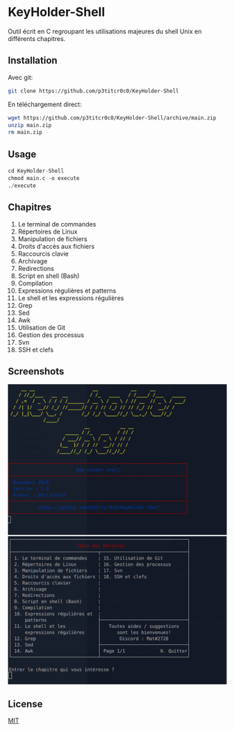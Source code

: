 # KeyHolder-Shell
Outil écrit en C regroupant les utilisations majeures du shell Unix en différents chapitres.

## Installation

Avec git:
```bash
git clone https://github.com/p3titcr0c0/KeyHolder-Shell
```

En téléchargement direct:
```bash
wget https://github.com/p3titcr0c0/KeyHolder-Shell/archive/main.zip
unzip main.zip
rm main.zip
```

## Usage

```python
cd KeyHolder-Shell
chmod main.c -o execute
./execute
```
## Chapitres

1. Le terminal de commandes
2. Répertoires de Linux
3. Manipulation de fichiers
4. Droits d'accès aux fichiers
5. Raccourcis clavie
6. Archivage
7. Redirections
8. Script en shell (Bash)
9. Compilation
10. Expressions régulières et  patterns
11. Le shell et les expressions régulières
12. Grep
13. Sed
14. Awk
15. Utilisation de Git
16. Gestion des processus
17. Svn
18. SSH et clefs

## Screenshots

![Alt text](https://raw.githubusercontent.com/p3titcr0c0/KeyHolder-Shell/main/img/slide.png "Page initial")
![Alt text](https://raw.githubusercontent.com/p3titcr0c0/KeyHolder-Shell/main/img/chapters.png "Les chapitres")

## License
[MIT](https://choosealicense.com/licenses/mit/)
